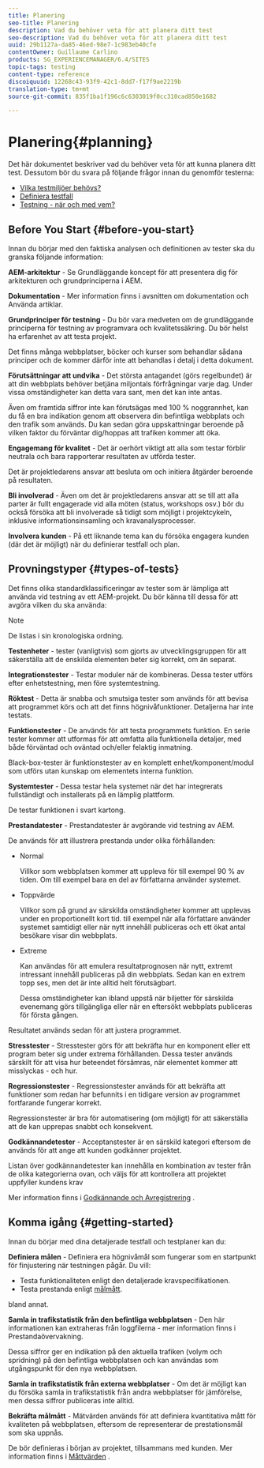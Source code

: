```yaml
---
title: Planering
seo-title: Planering
description: Vad du behöver veta för att planera ditt test
seo-description: Vad du behöver veta för att planera ditt test
uuid: 29b1127a-da85-46ed-98e7-1c983eb40cfe
contentOwner: Guillaume Carlino
products: SG_EXPERIENCEMANAGER/6.4/SITES
topic-tags: testing
content-type: reference
discoiquuid: 12268c43-93f9-42c1-8dd7-f17f9ae2219b
translation-type: tm+mt
source-git-commit: 835f1ba1f196c6c6303019f0cc310cad850e1682

---
```



# Planering{#planning}

Det här dokumentet beskriver vad du behöver veta för att kunna planera ditt test. Dessutom bör du svara på följande frågor innan du genomför testerna:

* [Vilka testmiljöer behövs?](/help/sites-developing/test-environments.md)
* [Definiera testfall](/help/sites-developing/test-cases.md)
* [Testning - när och med vem?](/help/sites-developing/when-who.md)

## Before You Start {#before-you-start}

Innan du börjar med den faktiska analysen och definitionen av tester ska du granska följande information:

**AEM-arkitektur** - Se Grundläggande koncept för att presentera dig för arkitekturen och grundprinciperna i AEM.

**Dokumentation** - Mer information finns i avsnitten om dokumentation och Använda artiklar.

**Grundprinciper för testning** - Du bör vara medveten om de grundläggande principerna för testning av programvara och kvalitetssäkring. Du bör helst ha erfarenhet av att testa projekt.

Det finns många webbplatser, böcker och kurser som behandlar sådana principer och de kommer därför inte att behandlas i detalj i detta dokument.

**Förutsättningar att undvika** - Det största antagandet (görs regelbundet) är att din webbplats behöver betjäna miljontals förfrågningar varje dag. Under vissa omständigheter kan detta vara sant, men det kan inte antas.

Även om framtida siffror inte kan förutsägas med 100 % noggrannhet, kan du få en bra indikation genom att observera din befintliga webbplats och den trafik som används. Du kan sedan göra uppskattningar beroende på vilken faktor du förväntar dig/hoppas att trafiken kommer att öka.

**Engagemang för kvalitet** - Det är oerhört viktigt att alla som testar förblir neutrala och bara rapporterar resultaten av utförda tester.

Det är projektledarens ansvar att besluta om och initiera åtgärder beroende på resultaten.

**Bli involverad** - Även om det är projektledarens ansvar att se till att alla parter är fullt engagerade vid alla möten (status, workshops osv.) bör du också försöka att bli involverade så tidigt som möjligt i projektcykeln, inklusive informationsinsamling och kravanalysprocesser.

**Involvera kunden** - På ett liknande tema kan du försöka engagera kunden (där det är möjligt) när du definierar testfall och plan.

## Provningstyper {#types-of-tests}

Det finns olika standardklassificeringar av tester som är lämpliga att använda vid testning av ett AEM-projekt. Du bör känna till dessa för att avgöra vilken du ska använda:

>[!NOTE]
>
>De listas i sin kronologiska ordning.

**Testenheter** - tester (vanligtvis) som gjorts av utvecklingsgruppen för att säkerställa att de enskilda elementen beter sig korrekt, om än separat.

**Integrationstester** - Testar moduler när de kombineras. Dessa tester utförs efter enhetstestning, men före systemtestning.

**Röktest** - Detta är snabba och smutsiga tester som används för att bevisa att programmet körs och att det finns högnivåfunktioner. Detaljerna har inte testats.

**Funktionstester** - De används för att testa programmets funktion. En serie tester kommer att utformas för att omfatta alla funktionella detaljer, med både förväntad och oväntad och/eller felaktig inmatning.

Black-box-tester är funktionstester av en komplett enhet/komponent/modul som utförs utan kunskap om elementets interna funktion.

**Systemtester** - Dessa testar hela systemet när det har integrerats fullständigt och installerats på en lämplig plattform.

De testar funktionen i svart kartong.

**Prestandatester** - Prestandatester är avgörande vid testning av AEM.

De används för att illustrera prestanda under olika förhållanden:

* Normal

   Villkor som webbplatsen kommer att uppleva för till exempel 90 % av tiden. Om till exempel bara en del av författarna använder systemet.

* Toppvärde

   Villkor som på grund av särskilda omständigheter kommer att upplevas under en proportionellt kort tid. till exempel när alla författare använder systemet samtidigt eller när nytt innehåll publiceras och ett ökat antal besökare visar din webbplats.

* Extreme

   Kan användas för att emulera resultatprognosen när nytt, extremt intressant innehåll publiceras på din webbplats. Sedan kan en extrem topp ses, men det är inte alltid helt förutsägbart.

   Dessa omständigheter kan ibland uppstå när biljetter för särskilda evenemang görs tillgängliga eller när en eftersökt webbplats publiceras för första gången.

Resultatet används sedan för att justera programmet.

**Stresstester** - Stresstester görs för att bekräfta hur en komponent eller ett program beter sig under extrema förhållanden. Dessa tester används särskilt för att visa hur beteendet försämras, när elementet kommer att misslyckas - och hur.

**Regressionstester** - Regressionstester används för att bekräfta att funktioner som redan har befunnits i en tidigare version av programmet fortfarande fungerar korrekt.

Regressionstester är bra för automatisering (om möjligt) för att säkerställa att de kan upprepas snabbt och konsekvent.

**Godkännandetester** - Acceptanstester är en särskild kategori eftersom de används för att ange att kunden godkänner projektet.

Listan över godkännandetester kan innehålla en kombination av tester från de olika kategorierna ovan, och väljs för att kontrollera att projektet uppfyller kundens krav

Mer information finns i [Godkännande och Avregistrering](/help/sites-developing/acceptance-signoff.md) .

## Komma igång {#getting-started}

Innan du börjar med dina detaljerade testfall och testplaner kan du:

**Definiera målen** - Definiera era högnivåmål som fungerar som en startpunkt för finjustering när testningen pågår. Du vill:

* Testa funktionaliteten enligt den detaljerade kravspecifikationen.
* Testa prestanda enligt [målmått](/help/managing/best-practices-further-reference.md#key-performance-indicators-and-target-metrics).

bland annat.

**Samla in trafikstatistik från den befintliga webbplatsen** - Den här informationen kan extraheras från loggfilerna - mer information finns i Prestandaövervakning.

Dessa siffror ger en indikation på den aktuella trafiken (volym och spridning) på den befintliga webbplatsen och kan användas som utgångspunkt för den nya webbplatsen.

**Samla in trafikstatistik från externa webbplatser** - Om det är möjligt kan du försöka samla in trafikstatistik från andra webbplatser för jämförelse, men dessa siffror publiceras inte alltid.

**Bekräfta målmått** - Mätvärden används för att definiera kvantitativa mått för kvaliteten på webbplatsen, eftersom de representerar de prestationsmål som ska uppnås.

De bör definieras i början av projektet, tillsammans med kunden. Mer information finns i [Måttvärden](/help/sites-developing/planning.md) .
